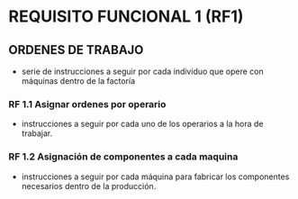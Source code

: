 # REQUISITO FUNCIONAL 1 (RF1)

## ORDENES DE TRABAJO
* serie de instrucciones a seguir por cada individuo que opere con máquinas dentro de la factoría

### RF 1.1 Asignar ordenes por operario
* instrucciones a seguir por cada uno de los operarios a la hora de trabajar. 

### RF 1.2 Asignación de componentes a cada maquina
* instrucciones a seguir por cada máquina para fabricar los componentes necesarios dentro de la producción.
